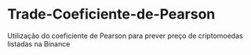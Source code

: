 # Trade-Coeficiente-de-Pearson
Utilização do coeficiente de Pearson para prever preço de criptomoedas listadas na Binance
